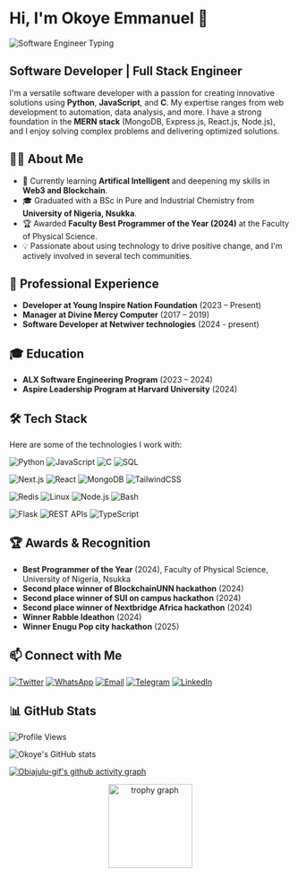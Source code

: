 # Hi, I'm Okoye Emmanuel 👋

![Software Engineer Typing](https://media.giphy.com/media/qgQUggAC3Pfv687qPC/giphy.gif)

## Software Developer | Full Stack Engineer

I'm a versatile software developer with a passion for creating innovative solutions using **Python**, **JavaScript**, and **C**. My expertise ranges from web development to automation, data analysis, and more. I have a strong foundation in the **MERN stack** (MongoDB, Express.js, React.js, Node.js), and I enjoy solving complex problems and delivering optimized solutions.

## 👨‍💻 About Me

- 🌱 Currently learning **Artifical Intelligent** and deepening my skills in **Web3 and Blockchain**.
- 🎓 Graduated with a BSc in Pure and Industrial Chemistry from **University of Nigeria, Nsukka**.
- 🏆 Awarded **Faculty Best Programmer of the Year (2024)** at the Faculty of Physical Science.
- 💡 Passionate about using technology to drive positive change, and I'm actively involved in several tech communities.

## 💼 Professional Experience

- **Developer at Young Inspire Nation Foundation** (2023 – Present)
- **Manager at Divine Mercy Computer** (2017 – 2019)
- **Software Developer at Netwiver technologies** (2024 - present)

## 🎓 Education

- **ALX Software Engineering Program** (2023 – 2024)
- **Aspire Leadership Program at Harvard University** (2024)

## 🛠️ Tech Stack

Here are some of the technologies I work with:

![Python](https://img.shields.io/badge/-Python-333?style=flat&logo=python)
![JavaScript](https://img.shields.io/badge/-JavaScript-333?style=flat&logo=javascript)
![C](https://img.shields.io/badge/-C-333?style=flat&logo=c)
![SQL](https://img.shields.io/badge/-SQL-333?style=flat&logo=postgresql)


![Next.js](https://img.shields.io/badge/-Next.js-333?style=flat&logo=next.js)
![React](https://img.shields.io/badge/-React-333?style=flat&logo=react)
![MongoDB](https://img.shields.io/badge/-MongoDB-333?style=flat&logo=mongodb)
![TailwindCSS](https://img.shields.io/badge/-TailwindCSS-333?style=flat&logo=tailwindcss)


![Redis](https://img.shields.io/badge/-Redis-333?style=flat&logo=redis)
![Linux](https://img.shields.io/badge/-Linux-333?style=flat&logo=linux)
![Node.js](https://img.shields.io/badge/-Node.js-333?style=flat&logo=node.js)
![Bash](https://img.shields.io/badge/-Bash-333?style=flat&logo=gnu-bash)


![Flask](https://img.shields.io/badge/-Flask-333?style=flat&logo=flask)
![REST APIs](https://img.shields.io/badge/-REST%20APIs-333?style=flat&logo=restapi)
![TypeScript](https://img.shields.io/badge/-TypeScript-333?style=flat&logo=typescript)

## 🏆 Awards & Recognition

- **Best Programmer of the Year** (2024), Faculty of Physical Science, University of Nigeria, Nsukka
- **Second place winner of BlockchainUNN hackathon** (2024)
- **Second place winner of SUI on campus hackathon** (2024)
- **Second place winner of Nextbridge Africa hackathon** (2024)
- **Winner Rabble Ideathon** (2024)
- **Winner Enugu Pop city hackathon** (2025)

## 📫 Connect with Me
[![Twitter](https://img.shields.io/badge/-Twitter-1DA1F2?style=flat&logo=twitter&logoColor=white)](https://x.com/okoye_emma_obi)
[![WhatsApp](https://img.shields.io/badge/-WhatsApp-25D366?style=flat&logo=whatsapp&logoColor=white)](https://wa.me/2349069406647)
[![Email](https://img.shields.io/badge/-Email-D14836?style=flat&logo=gmail&logoColor=white)](mailto:okoyeemmanuelobiajulu@gmail.com)
[![Telegram](https://img.shields.io/badge/-Telegram-2CA5E0?style=flat&logo=telegram&logoColor=white)](https://t.me/okoyeemmanuelobiajulu)
[![LinkedIn](https://img.shields.io/badge/-LinkedIn-0077B5?style=flat&logo=linkedin&logoColor=white)](https://www.linkedin.com/in/emmanuel-okoye-79a387200/)

## 📊 GitHub Stats
![Profile Views](https://komarev.com/ghpvc/?username=Obiajulu-gif&color=blue)

![Okoye's GitHub stats](https://github-readme-stats.vercel.app/api?username=Obiajulu-gif&show_icons=true&theme=radical)

[![Obiajulu-gif's github activity graph](https://github-readme-activity-graph.vercel.app/graph?username=Obiajulu-gif&theme=tokyo-night)](https://github.com/ashutosh00710/github-readme-activity-graph)
<div align="center">
  <img src="https://github-profile-trophy.vercel.app?username=Obaijulu-gif&theme=dracula&column=-1&row=1&margin-w=8&margin-h=8&no-bg=false&no-frame=false&order=4" height="150" alt="trophy graph"  />
</div

